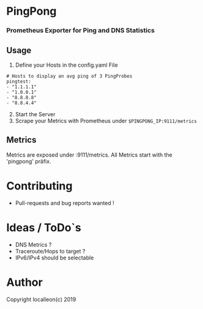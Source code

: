 # PingPong
### Prometheus Exporter for Ping and DNS Statistics

## Usage 
1. Define your Hosts in the config.yaml File
```
# Hosts to display an avg ping of 3 PingProbes
pingtest: 
- "1.1.1.1"
- "1.0.0.1"
- "8.8.8.8"
- "8.8.4.4"
```
2. Start the Server
3. Scrape your Metrics with Prometheus under `$PINGPONG_IP:9111/metrics`

## Metrics
Metrics are exposed under :9111/metrics. All Metrics start with the 'pingpong' präfix. 

# Contributing 
- Pull-requests and bug reports wanted !

# Ideas / ToDo`s
- DNS Metrics ?
- Traceroute/Hops to target ? 
- IPv6/IPv4 should be selectable

# Author 
Copyright localleon(c) 2019
